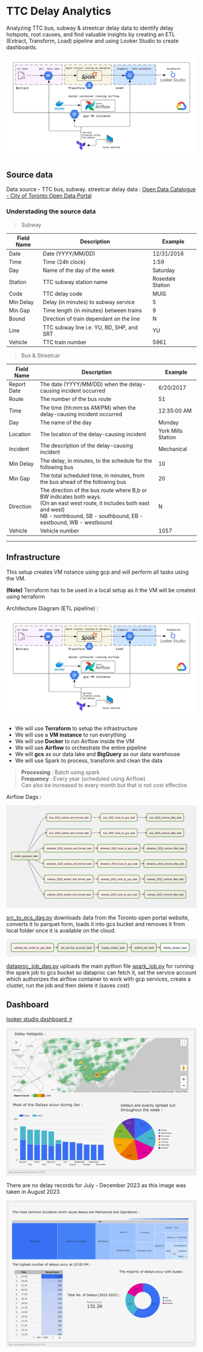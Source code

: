 # TTC Delay Analytics

Analyzing TTC bus, subway & streetcar delay data to identify delay hotspots, root causes, and find valuable insights by creating an ETL (Extract, Transform, Load) pipeline and using Looker Studio to create dashboards.

![diagram](images/image.png)

## Source data

Data source - TTC bus, subway. streetcar delay data : [Open Data Catalogue - City of Toronto Open Data Portal](https://open.toronto.ca/catalogue/?search=ttc%20delay%20data&sort=score%20desc)

### Understading the source data

> Subway

|Field Name|Description|Example|
|---|---|---|
|Date|Date (YYYY/MM/DD)|12/31/2016|
|Time|Time (24h clock)|1:59|
|Day|Name of the day of the week|Saturday|
|Station|TTC subway station name|Rosedale Station|
|Code|TTC delay code|MUIS|
|Min Delay|Delay (in minutes) to subway service|5|
|Min Gap|Time length (in minutes) between trains|9|
|Bound|Direction of train dependant on the line|N|
|Line|TTC subway line i.e. YU, BD, SHP, and SRT|YU|
|Vehicle|TTC train number|5961|

> Bus & Streetcar

|Field Name|Description|Example|
|---|---|---|
|Report Date|The date (YYYY/MM/DD) when the delay-causing incident occurred|6/20/2017|
|Route|The number of the bus route|51|
|Time|The time (hh:mm:ss AM/PM) when the delay-causing incident occurred|12:35:00 AM|
|Day|The name of the day|Monday|
|Location|The location of the delay-causing incident|York Mills Station|
|Incident|The description of the delay-causing incident|Mechanical|
|Min Delay|The delay, in minutes, to the schedule for the following bus|10|
|Min Gap|The total scheduled time, in minutes, from the bus ahead of the following bus|20|
|Direction|The direction of the bus route where B,b or BW indicates both ways. <br>(On an east west route, it includes both east and west)<br>NB - northbound, SB - southbound, EB - eastbound, WB - westbound|N||
|Vehicle|Vehicle number|1057|

---
## Infrastructure

This setup creates VM nstance using gcp and will perform all tasks using the VM.

**(Note)** Terraform has to be used in a local setup as it the VM will be created using terraform

Architecture Diagram (ETL pipeline) :

![diagram](images/image.png)

- We will use **Terraform** to setup the infrastructure 
- We will use a **VM instance** to run everything
- We will use **Docker** to run Airflow inside the VM
- We will use **Airflow** to orchestrate the entire pipeline
- We will **gcs** as our data lake and **BigQuery** as our data warehouse
- We will use Spark to process, transform and clean the data

> **Processing** : Batch using spark   
**Frequency** : Every year (scheduled using Airflow)   
Can also be increased to every month but that is not cost effective

Airflow Dags :

![Alt text](images/image-5.png)

[src_to_gcs_dag.py](Airflow/dags/src_to_gcs_dag.py)
downloads data from the Toronto open portal website, converts it to parquet form, loads it into gcs bucket and removes it from local folder once it is available on the cloud.

![Alt text](images/image-6.png)

[dataproc_job_dag.py](Airflow/dags/dataproc_job_dag.py) uploads the main python file [spark_job.py](Airflow/dags/spark_job.py) for running the spark job to gcs bucket so dataproc can fetch it, set the service account which authorizes the airflow container to work with gcp services, create a cluster, run the job and then delete it (saves cost)

## Dashboard

[looker studio dashboard ↗](https://lookerstudio.google.com/reporting/c2f8e496-b46b-4f07-8025-635abf038a21)

![Alt text](images/image-3.png)

There are no delay records for July - December 2023 as this image was taken in August 2023 

![Alt text](images/image-4.png)